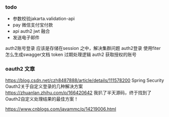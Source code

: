     
    
### todo
- 参数校验jakarta.validation-api
- pay 微信支付宝付款
- api auth2 jwt 融合
- 发送电子邮件

auth2账号登录 应该是存储在session 之中，解决集群问题 
auth2登录 使用fiter 怎么生成swagger文档
token 过期处理逻辑
auth2 获取授权的账号

### oauth2 文章

https://blog.csdn.net/czh8487888/article/details/111578200  Spring Security Oauth2关于自定义登录的几种解决方案
https://zhuanlan.zhihu.com/p/166420642  我扒了半天源码，终于找到了Oauth2自定义处理结果的最佳方案！

https://www.cnblogs.com/javammc/p/14219006.html
